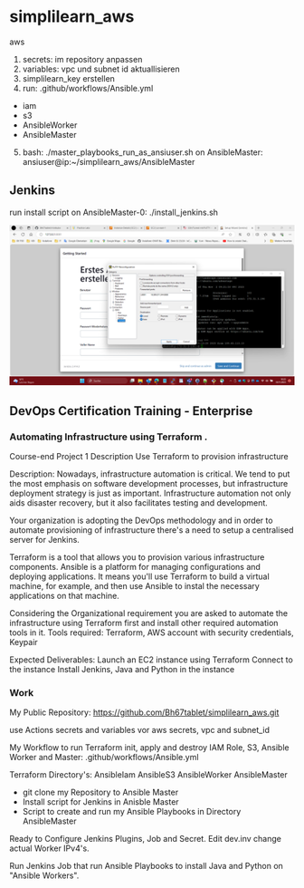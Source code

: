 # simplilearn_aws
aws

1. secrets: im repository anpassen
2. variables: vpc und subnet id aktuallisieren
3. simplilearn_key erstellen
4. run: .github/workflows/Ansible.yml
- iam
- s3
- AnsibleWorker
- AnsibleMaster

5. bash: ./master_playbooks_run_as_ansiuser.sh
on AnsibleMaster:
ansiuser@ip:~/simplilearn_aws/AnsibleMaster

## Jenkins
run install script on AnsibleMaster-0:
./install_jenkins.sh

![1](./jenkins_on_aws_gui_ssh_tunnel_to_lolocalhost_port_8081.png)

## DevOps Certification Training - Enterprise
### Automating Infrastructure using Terraform .

Course-end Project 1
Description
Use Terraform to provision infrastructure

Description:
Nowadays, infrastructure automation is critical. We tend to put the most emphasis on software development processes, but infrastructure deployment strategy is just as important. Infrastructure automation not only aids disaster recovery, but it also facilitates testing and development.

Your organization is adopting the DevOps methodology and in order to automate provisioning of infrastructure there's a need to setup a centralised server for Jenkins.

Terraform is a tool that allows you to provision various infrastructure components. Ansible is a platform for managing configurations and deploying applications. It means you'll use Terraform to build a virtual machine, for example, and then use Ansible to instal the necessary applications on that machine.

Considering the Organizational requirement you are asked to automate the infrastructure using Terraform first and install other required automation tools in it.
Tools required: Terraform, AWS account with security credentials, Keypair

Expected Deliverables:
Launch an EC2 instance using Terraform
Connect to the instance
Install Jenkins, Java and Python in the instance

### Work
My Public Repository:
https://github.com/Bh67tablet/simplilearn_aws.git

use Actions secrets and variables vor aws secrets, vpc and subnet_id

My Workflow to run Terraform init, apply and destroy IAM Role, S3, Ansible Worker and Master:
.github/workflows/Ansible.yml

Terraform Directory's:
AnsibleIam
AnsibleS3
AnsibleWorker
AnsibleMaster

- git clone my Repository to Ansible Master
- Install script for Jenkins in Anisble Master
- Script to create and run my Ansible Playbooks in Directory AnsibleMaster

Ready to Configure Jenkins Plugins, Job and Secret. Edit dev.inv change actual Worker IPv4's.

Run Jenkins Job that run Ansible Playbooks to install Java and Python on "Ansible Workers".
